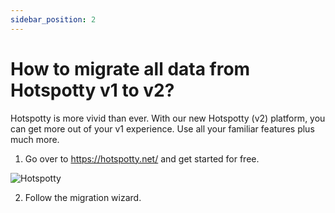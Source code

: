 ```yaml
---
sidebar_position: 2
---
```

# How to migrate all data from Hotspotty v1 to v2?

Hotspotty is more vivid than ever. With our new Hotspotty (v2) platform, you can get more out of your v1 experience. Use all your familiar features plus much more.

1. Go over to https://hotspotty.net/ and get started for free.

![Hotspotty](/img/faq/hotspotty.png)

2. Follow the migration wizard.
